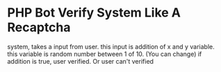 # PHP Bot Verify System Like A Recaptcha

system, takes a input from user. this input is addition of x and y variable.
this variable is random number between 1 of 10. (You can change)
if addition is true, user verified.
Or user can't verified
